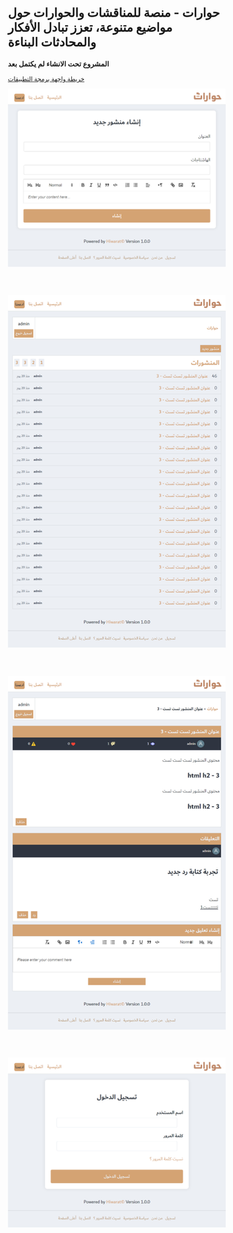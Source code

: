 # حوارات - منصة للمناقشات والحوارات حول مواضيع متنوعة، تعزز تبادل الأفكار والمحادثات البناءة


### المشروع تحت الانشاء لم يكتمل بعد 

[خريطة واجهة برمجة التطبيقات](./docs/map_api.md) 

<div align="center">

![Hiwarat](./docs/image/1.png) 

<br><br>

![Hiwarat](./docs/image/2.png)

<br><br>

![Hiwarat](./docs/image/3.png)

<br><br>

![Hiwarat](./docs/image/4.png)

<br><br>

</div>